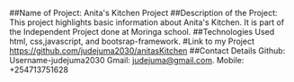 ##Name of Project:
Anita's Kitchen Project
##Description of the Project:
This project highlights basic information about Anita's Kitchen. It is part of the Independent Project done at Moringa school.
##Technologies Used
html, css,javascript, and bootsrap-framework.
#Link to my Project
https://github.com/judejuma2030/anitasKitchen
##Contact Details
Github: Username-judejuma2030
Gmail: judejuma@gmail.com.
Mobile: +254713751628
